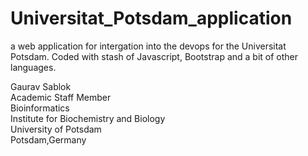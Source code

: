 # Universitat_Potsdam_application
a web application for intergation into the devops for the Universitat Potsdam. Coded with stash of Javascript, Bootstrap and a bit of other languages.  

Gaurav Sablok \
Academic Staff Member \
Bioinformatics \
Institute for Biochemistry and Biology \
University of Potsdam \
Potsdam,Germany
